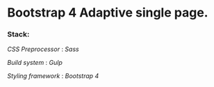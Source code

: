 # Bootstrap 4 Adaptive single page.

### Stack:

*CSS Preprocessor* : _Sass_

*Build system* : _Gulp_

*Styling framework* : _Bootstrap 4_
